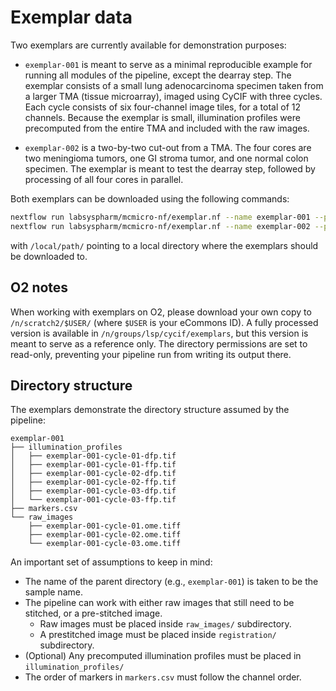 # Exemplar data

Two exemplars are currently available for demonstration purposes:

* `exemplar-001` is meant to serve as a minimal reproducible example for running all modules of the pipeline, except the dearray step. The exemplar consists of a small lung adenocarcinoma specimen taken from a larger TMA (tissue microarray), imaged using CyCIF with three cycles. Each cycle consists of six four-channel image tiles, for a total of 12 channels. Because the exemplar is small, illumination profiles were precomputed from the entire TMA and included with the raw images.

* `exemplar-002` is a two-by-two cut-out from a TMA. The four cores are two meningioma tumors, one GI stroma tumor, and one normal colon specimen. The exemplar is meant to test the dearray step, followed by processing of all four cores in parallel.

Both exemplars can be downloaded using the following commands:
``` bash
nextflow run labsyspharm/mcmicro-nf/exemplar.nf --name exemplar-001 --path /local/path/
nextflow run labsyspharm/mcmicro-nf/exemplar.nf --name exemplar-002 --path /local/path/
```
with `/local/path/` pointing to a local directory where the exemplars should be downloaded to.

## O2 notes

When working with exemplars on O2, please download your own copy to `/n/scratch2/$USER/` (where `$USER` is your eCommons ID). A fully processed version is available in `/n/groups/lsp/cycif/exemplars`, but this version is meant to serve as a reference only. The directory permissions are set to read-only, preventing your pipeline run from writing its output there.

## Directory structure

The exemplars demonstrate the directory structure assumed by the pipeline:
```
exemplar-001
├── illumination_profiles
│   ├── exemplar-001-cycle-01-dfp.tif
│   ├── exemplar-001-cycle-01-ffp.tif
│   ├── exemplar-001-cycle-02-dfp.tif
│   ├── exemplar-001-cycle-02-ffp.tif
│   ├── exemplar-001-cycle-03-dfp.tif
│   └── exemplar-001-cycle-03-ffp.tif
├── markers.csv
└── raw_images
    ├── exemplar-001-cycle-01.ome.tiff
    ├── exemplar-001-cycle-02.ome.tiff
    └── exemplar-001-cycle-03.ome.tiff
```

An important set of assumptions to keep in mind:

* The name of the parent directory (e.g., `exemplar-001`) is taken to be the sample name.
* The pipeline can work with either raw images that still need to be stitched, or a pre-stitched image.
  * Raw images must be placed inside `raw_images/` subdirectory.
  * A prestitched image must be placed inside `registration/` subdirectory.
* (Optional) Any precomputed illumination profiles must be placed in `illumination_profiles/`
* The order of markers in `markers.csv` must follow the channel order.
